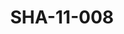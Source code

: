 ---
pid: SHA-11-008
title: SHA-11-008
language: en
original_label: 
rights: Sharhabil Ahmed
location_of_original: Sharhabil Ahmed
photographer_or_studio: Sudanese Minsitry of Information
scanned_from: photograph 10.6 by 15.2
_date: '1966'
location: Khartoum
description: Harambe received by Za'im al Azhari
additional_notes: 
permission_display: 'yes'
on_server: 'no'
on_website: 'no'
permalink: /photopages/en/SHA-11-008
layout: photo-page
---